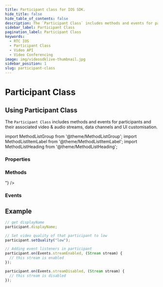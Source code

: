 ```yaml
---
title: Participant class for IOS SDK.
hide_title: false
hide_table_of_contents: false
description: The `Participant Class` includes methods and events for participants and their associated video & audio streams, data channels and UI customisation.
sidebar_label: Participant Class
pagination_label: Participant Class
keywords:
  - RTC IOS
  - Participant Class
  - Video API
  - Video Conferencing
image: img/videosdklive-thumbnail.jpg
sidebar_position: 1
slug: participant-class
---
```


# Participant Class

## Using Participant Class

The `Participant Class` includes methods and events for participants and their associated video & audio streams, data channels and UI customisation.

import MethodListGroup from '@theme/MethodListGroup';
import MethodListItemLabel from '@theme/MethodListItemLabel';
import MethodListHeading from '@theme/MethodListHeading';

### Properties

<MethodListGroup>
  <MethodListItemLabel name="__properties"  >
    <MethodListGroup>
      <MethodListHeading heading="Properties" />
      <MethodListItemLabel description={"id of participant"} name="id"  type={"String"}  />
      <MethodListItemLabel description={"display name of participant"} name="displayName"  type={"String"} />
    </MethodListGroup>
  </MethodListItemLabel>
</MethodListGroup>

### Methods

<MethodListGroup>
  <MethodListItemLabel name="__methods" >
    <MethodListGroup>
      <MethodListHeading heading="Methods" />
      <MethodListItemLabel description={"participant event handler"} name="on(Events event, Function handler)"  type={"Function"} />
      <MethodListItemLabel description={"Streams of participant i.e. audio stream, video stream and share stream"} name="streams"  type={"Map<String, Stream>"} />
      <MethodListItemLabel description={"Request participant to enable webcam the participant"} name="enableWebcam()"  type={"Function"} />
      <MethodListItemLabel description={"Disable webcam of the participant"} name="disableWebcam()"  type={"Function"} />
      <MethodListItemLabel description={"Request participant to enable mic the participant"} name="enableMic()"  type={"Function"} />
      <MethodListItemLabel description={"Disable mic of the participant"} name="disableMic()"  type={"Function"} />
      <MethodListItemLabel description={"Set video quality of the participant"} name="setQuality(<quality>)"  type={"Function"} option={"'low' | 'med' | 'high'"} />
      <MethodListItemLabel description={"Remove the participant from meeting session"} name="remove()"  type={"Function"} />
    </MethodListGroup>
  </MethodListItemLabel>
</MethodListGroup>

### Events

<MethodListGroup>
  <MethodListItemLabel name="__events" >
    <MethodListGroup>
      <MethodListHeading heading="Events" />
      <MethodListItemLabel description={"This event will be emitted when any stream i.e. audio, video or sharescreen, of the participant is enabled."} name="streamEnabled"  type={"Stream"} />
      <MethodListItemLabel description={"This event will be emitted when any stream i.e. audio, video or sharescreen, of the participant is disabled."} name="streamDisabled"  type={"Stream"} />
      <MethodListItemLabel description={"This event will be emitted when any stream i.e. audio, video or sharescreen, of the participant is paused."} name="streamPaused"  type={"Stream"} />
      <MethodListItemLabel description={"This event will be emitted when any stream i.e. audio, video or sharescreen, of the participant is resumed."} name="streamResumed"  type={"Stream"} />
    </MethodListGroup>
  </MethodListItemLabel>
</MethodListGroup>

<!--

### Methods

<MethodListGroup>
  <MethodListItemLabel name="__methods" >
    <MethodListGroup>
      <MethodListHeading heading="Methods" />
      <MethodListGroup>
        <MethodListHeading heading="addStream(stream): void" />
        <MethodListItemLabel name="stream"  type={"MediaStream"} />
      </MethodListGroup>
      <MethodListGroup>
        <MethodListHeading heading="removeStream(streamId): void" />
        <MethodListItemLabel name="streamId"  type={"String"} />
      </MethodListGroup>
    </MethodListGroup>
  </MethodListItemLabel>
</MethodListGroup> -->

## Example

```js title="Play with Participant instance"
// get displayName
participant.displayName;

// Set video quality of that participant to low
participant.setQuality("low");

// Adding event listeners in participant
participant.on(Events.streamEnabled, (Stream stream) {
  // this stream is enabled
});

participant.on(Events.streamDisabled, (Stream stream) {
  // this stream is disabled
});
```
